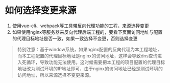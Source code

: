 # 如何选择变更来源

1. 使用vue-cli、webpack等工具带反向代理功能的工程，来源选择变更
2. 如果使用nginx等服务器来反向代理后端工程的，要看下页面访问地址与配置的代理目标地址是否一致，如果一致选择不变更，否则选择变更

> 特别注意：基于window系统，如果nginx配置的反向代理为本工程地址，而本工程配置的代理目标地址是nginx的访问地址，这样会导致dns查询进入死循环，导致功能无法使用。这时候需要把本工程的项目配置的代理目标地址改为测试环境的IP地址即可，由于nginx的访问地址已经是测试环境的访问地址，所以来源选择不变更来源。
